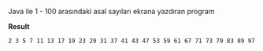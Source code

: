Java ile 1 - 100 arasındaki asal sayıları ekrana yazdıran program

**Result**

```
2 3 5 7 11 13 17 19 23 29 31 37 41 43 47 53 59 61 67 71 73 79 83 89 97 
```